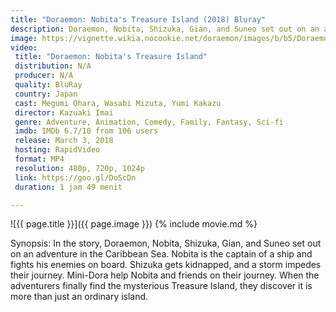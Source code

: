 ```yaml
---
title: "Doraemon: Nobita's Treasure Island (2018) Bluray"
description: Doraemon, Nobita, Shizuka, Gian, and Suneo set out on an adventure in the Caribbean Sea
image: https://vignette.wikia.nocookie.net/doraemon/images/b/b5/Doraemon_2018_Movie_2.jpg/revision/latest/scale-to-width-down/640?cb=20170625005608&path-prefix=en
video:
 title: "Doraemon: Nobita's Treasure Island"
 distribution: N/A
 producer: N/A
 quality: BluRay
 country: Japan
 cast: Megumi Ohara, Wasabi Mizuta, Yumi Kakazu
 director: Kazuaki Imai
 genre: Adventure, Animation, Comedy, Family, Fantasy, Sci-fi
 imdb: IMDb 6.7/10 from 106 users
 release: March 3, 2018
 hosting: RapidVideo
 format: MP4
 resolution: 480p, 720p, 1024p
 link: https://goo.gl/DoScDn
 duration: 1 jam 49 menit

---
```

![{{ page.title }}]({{ page.image }})
{% include movie.md %}

Synopsis:
In the story, Doraemon, Nobita, Shizuka, Gian, and Suneo set out on an adventure in the Caribbean Sea. Nobita is the captain of a ship and fights his enemies on board. Shizuka gets kidnapped, and a storm impedes their journey. Mini-Dora help Nobita and friends on their journey. When the adventurers finally find the mysterious Treasure Island, they discover it is more than just an ordinary island.


